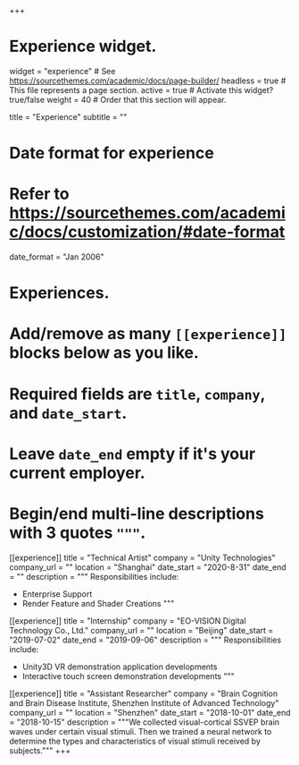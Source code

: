 +++
# Experience widget.
widget = "experience"  # See https://sourcethemes.com/academic/docs/page-builder/
headless = true  # This file represents a page section.
active = true  # Activate this widget? true/false
weight = 40  # Order that this section will appear.

title = "Experience"
subtitle = ""

# Date format for experience
#   Refer to https://sourcethemes.com/academic/docs/customization/#date-format
date_format = "Jan 2006"

# Experiences.
#   Add/remove as many `[[experience]]` blocks below as you like.
#   Required fields are `title`, `company`, and `date_start`.
#   Leave `date_end` empty if it's your current employer.
#   Begin/end multi-line descriptions with 3 quotes `"""`.
[[experience]]
  title = "Technical Artist"
  company = "Unity Technologies"
  company_url = ""
  location = "Shanghai"
  date_start = "2020-8-31"
  date_end = ""
  description = """
  Responsibilities include:
  
  * Enterprise Support
  * Render Feature and Shader Creations
  """



[[experience]]
  title = "Internship"
  company = "EO-VISION Digital Technology Co., Ltd."
  company_url = ""
  location = "Beijing"
  date_start = "2019-07-02"
  date_end = "2019-09-06"
  description = """
  Responsibilities include:
  
  * Unity3D VR demonstration application developments
  * Interactive touch screen demonstration developments
  """

[[experience]]
  title = "Assistant Researcher"
  company = "Brain Cognition and Brain Disease Institute, Shenzhen Institute of Advanced Technology"
  company_url = ""
  location = "Shenzhen"
  date_start = "2018-10-01"
  date_end = "2018-10-15"
  description = """We collected visual-cortical SSVEP brain waves under certain visual stimuli. Then we trained a neural network to determine the types and characteristics of visual stimuli received by subjects."""
+++
